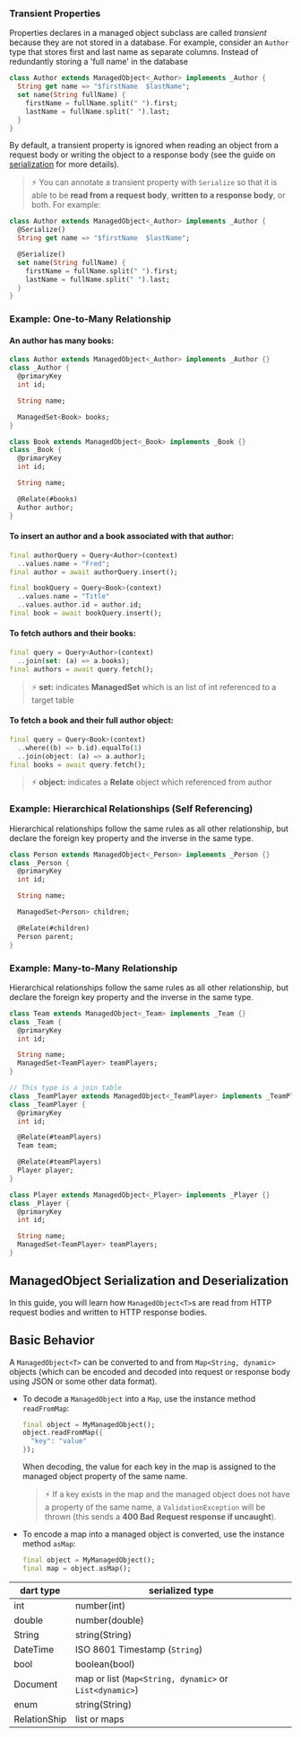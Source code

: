 
### Transient Properties

Properties declares in a managed object subclass are called  _transient_  because they are not stored in a database. For example, consider an  `Author`  type that stores first and last name as separate columns. Instead of redundantly storing a 'full name' in the database

```dart
class Author extends ManagedObject<_Author> implements _Author {
  String get name => "$firstName  $lastName";
  set name(String fullName) {
    firstName = fullName.split(" ").first;
    lastName = fullName.split(" ").last;
  }
}
```
By default, a transient property is ignored when reading an object from a request body or writing the object to a response body (see the guide on  [serialization](https://aqueduct.io/docs/db/serialization/)  for more details). 

> ⚡ You can annotate a transient property with  `Serialize`   so that it is able to be **read from a request body**, **written to a response body**, or both. For example:

```dart
class Author extends ManagedObject<_Author> implements _Author {
  @Serialize()
  String get name => "$firstName  $lastName";

  @Serialize()
  set name(String fullName) {
    firstName = fullName.split(" ").first;
    lastName = fullName.split(" ").last;
  }
}
```

### Example: One-to-Many Relationship

#### An author has many books:
```dart
class Author extends ManagedObject<_Author> implements _Author {}
class _Author {
  @primaryKey
  int id;

  String name;

  ManagedSet<Book> books;
}

class Book extends ManagedObject<_Book> implements _Book {}
class _Book {
  @primaryKey
  int id;

  String name;

  @Relate(#books)
  Author author;
}
```
#### To insert an author and a book associated with that author:
```dart
final authorQuery = Query<Author>(context)
  ..values.name = "Fred";
final author = await authorQuery.insert();

final bookQuery = Query<Book>(context)
  ..values.name = "Title"
  ..values.author.id = author.id;
final book = await bookQuery.insert();
```
#### To fetch authors and their books:
```dart
final query = Query<Author>(context)
  ..join(set: (a) => a.books);
final authors = await query.fetch();
```

> ⚡ **set:** indicates **ManagedSet** which is an list of int referenced to a target table

#### To fetch a book and their full author object:
```dart
final query = Query<Book>(context)
  ..where((b) => b.id).equalTo(1)
  ..join(object: (a) => a.author);
final books = await query.fetch();
```

> ⚡ **object:** indicates a **Relate** object which referenced from author



### Example: Hierarchical Relationships (Self Referencing)

Hierarchical relationships follow the same rules as all other relationship, but declare the foreign key property and the inverse in the same type.
```dart
class Person extends ManagedObject<_Person> implements _Person {}
class _Person {
  @primaryKey
  int id;

  String name;

  ManagedSet<Person> children;

  @Relate(#children)
  Person parent;
}
```



### Example: Many-to-Many Relationship

Hierarchical relationships follow the same rules as all other relationship, but declare the foreign key property and the inverse in the same type.

```dart
class Team extends ManagedObject<_Team> implements _Team {}
class _Team {
  @primaryKey
  int id;

  String name;
  ManagedSet<TeamPlayer> teamPlayers;
}

// This type is a join table
class _TeamPlayer extends ManagedObject<_TeamPlayer> implements _TeamPlayer {}
class _TeamPlayer {
  @primaryKey
  int id;  

  @Relate(#teamPlayers)
  Team team;

  @Relate(#teamPlayers)
  Player player;
}

class Player extends ManagedObject<_Player> implements _Player {}
class _Player {
  @primaryKey
  int id;

  String name;
  ManagedSet<TeamPlayer> teamPlayers;
}
```



## ManagedObject Serialization and Deserialization

In this guide, you will learn how  `ManagedObject<T>`s are read from HTTP request bodies and written to HTTP response bodies.



## Basic Behavior

A  `ManagedObject<T>`  can be converted to and from  `Map<String, dynamic>`  objects (which can be encoded and decoded into request or response body using JSON or some other data format). 

- To decode a  `ManagedObject`  into a  `Map`, use the instance method  `readFromMap`:
	```dart
	final object = MyManagedObject();
	object.readFromMap({
	  "key": "value"
	});
	```
	When decoding, the value for each key in the map is assigned to the managed object property of the same name. 

	> ⚡ If a key exists in the map and the managed object does not have a property of the same name, a `ValidationException` will be thrown (this sends a **400 Bad Request response if uncaught**).


- To encode a map into a managed object is converted, use the instance method  `asMap`:
	```dart
	final object = MyManagedObject();
	final map = object.asMap();
	```
	
|dart type| serialized type |
|--|--|
| int | number(int) |
| double| number(double) |
| String| string(String) |
| DateTime| ISO 8601 Timestamp (`String`) |
| bool | boolean(bool) |
| Document | map or list (`Map<String, dynamic>` or `List<dynamic>`) |
| enum |string(String) |
| RelationShip | list or maps |
 












<!--stackedit_data:
eyJoaXN0b3J5IjpbOTM1MTY1NzY3LDE5NTQ5Nzg4NTcsMzQ0MD
UxODk5LDY4MzMyMjg3MiwtMTcwMTE0MjU5NCwtMTAzNTMxNjY5
MiwyMDcwMjI3NDA4LDEzNzI3NTg2OTYsMTI0NDA1NTgxLDIwOD
k3MjY0MzRdfQ==
-->